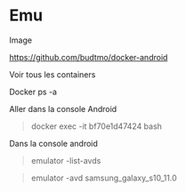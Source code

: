 # Emu

Image

https://github.com/budtmo/docker-android

Voir tous les containers

Docker ps -a

Aller dans la console Android

> docker exec -it bf70e1d47424 bash

Dans la console android

> emulator -list-avds

> emulator -avd samsung_galaxy_s10_11.0
